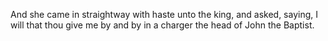 And she came in straightway with haste unto the king, and asked, saying, I will that thou give me by and by in a charger the head of John the Baptist.
